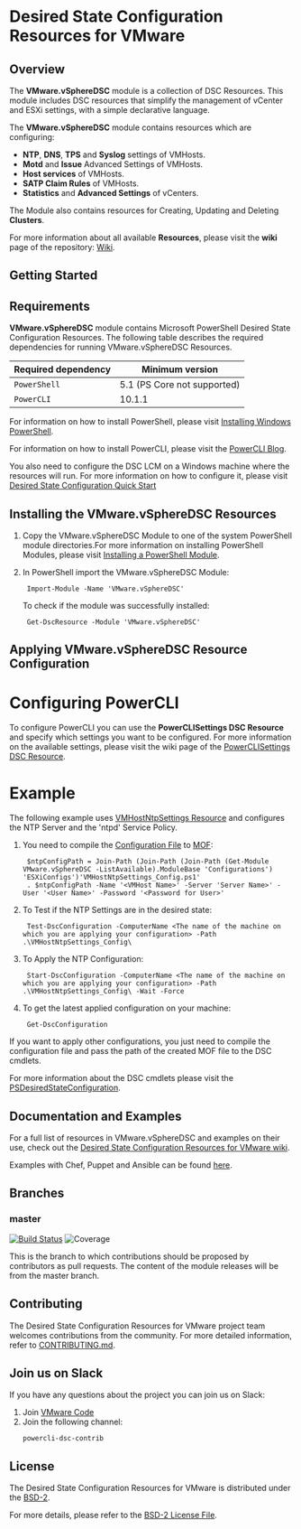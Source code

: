 

# Desired State Configuration Resources for VMware

## Overview

The **VMware.vSphereDSC** module is a collection of DSC Resources. This module includes DSC resources that simplify the management of vCenter and ESXi settings, with a simple declarative language.

The **VMware.vSphereDSC** module contains resources which are configuring:

- **NTP**, **DNS**, **TPS** and **Syslog** settings of VMHosts.
- **Motd** and **Issue** Advanced Settings of VMHosts.
- **Host services** of VMHosts.
- **SATP Claim Rules** of VMHosts.
- **Statistics** and **Advanced Settings** of vCenters.

The Module also contains resources for Creating, Updating and Deleting **Clusters**.

For more information about all available **Resources**, please visit the **wiki** page of the repository: [Wiki](https://github.com/vmware/dscr-for-vmware/wiki).

## Getting Started
## Requirements
**VMware.vSphereDSC** module contains Microsoft PowerShell Desired State Configuration Resources.
The following table describes the required dependencies for running VMware.vSphereDSC Resources.

 **Required dependency**   | **Minimum version**
-------------------------- | -------------------
`PowerShell`               | 5.1 (PS Core not supported)
`PowerCLI`                 | 10.1.1

For information on how to install PowerShell, please visit [Installing Windows PowerShell](https://docs.microsoft.com/en-us/powershell/scripting/setup/installing-windows-powershell?view=powershell-5.1).

For information on how to install PowerCLI, please visit the [PowerCLI Blog](https://blogs.vmware.com/PowerCLI/2018/02/powercli-10.html).

You also need to configure the DSC LCM on a Windows machine where the resources will run. For more information on how to configure it, please visit [Desired State Configuration Quick Start](https://docs.microsoft.com/en-us/powershell/dsc/quickstart)

## Installing the VMware.vSphereDSC Resources

1. Copy the VMware.vSphereDSC Module to one of the system PowerShell module directories.For more information on installing PowerShell Modules, please visit [Installing a PowerShell Module](https://docs.microsoft.com/en-us/powershell/developer/module/installing-a-powershell-module#rules-for-installing-modules).
2. In PowerShell import the VMware.vSphereDSC Module:
   ```
    Import-Module -Name 'VMware.vSphereDSC'
   ```

   To check if the module was successfully installed:
   ```
    Get-DscResource -Module 'VMware.vSphereDSC'
   ```

## Applying VMware.vSphereDSC Resource Configuration
# Configuring PowerCLI
To configure PowerCLI you can use the **PowerCLISettings DSC Resource** and specify which settings you want to be configured. For more information on the available settings, please visit the wiki page of the [PowerCLISettings DSC Resource](https://github.com/vmware/dscr-for-vmware/wiki/PowerCLISettings).

# Example
The following example uses [VMHostNtpSettings Resource](https://github.com/vmware/dscr-for-vmware/wiki/VMHostNtpSettings) and configures the NTP Server and the 'ntpd' Service Policy.

1. You need to compile the [Configuration File](https://github.com/vmware/dscr-for-vmware/blob/master/Source/VMware.vSphereDSC/Configurations/ESXiConfigs/VMHostNtpSettings_Config.ps1) to [MOF](https://docs.microsoft.com/en-us/windows/desktop/wmisdk/managed-object-format--mof-):
   ```
    $ntpConfigPath = Join-Path (Join-Path (Join-Path (Get-Module VMware.vSphereDSC -ListAvailable).ModuleBase 'Configurations') 'ESXiConfigs')'VMHostNtpSettings_Config.ps1'
    . $ntpConfigPath -Name '<VMHost Name>' -Server 'Server Name>' -User '<User Name>' -Password '<Password for User>'
   ```
2. To Test if the NTP Settings are in the desired state:
   ```
    Test-DscConfiguration -ComputerName <The name of the machine on which you are applying your configuration> -Path .\VMHostNtpSettings_Config\
   ```
3. To Apply the NTP Configuration:
   ```
    Start-DscConfiguration -ComputerName <The name of the machine on which you are applying your configuration> -Path .\VMHostNtpSettings_Config\ -Wait -Force
   ```
4. To get the latest applied configuration on your machine:
   ```
    Get-DscConfiguration
   ```

If you want to apply other configurations, you just need to compile the configuration file and pass the path of the created MOF file to the DSC cmdlets.

For more information about the DSC cmdlets please visit the [PSDesiredStateConfiguration](https://docs.microsoft.com/en-us/powershell/module/psdesiredstateconfiguration/?view=powershell-5.1).

## Documentation and Examples

For a full list of resources in VMware.vSphereDSC and examples on their use, check out
the [Desired State Configuration Resources for VMware wiki](https://github.com/vmware/dscr-for-vmware/wiki).

Examples with Chef, Puppet and Ansible can be found [here](https://github.com/vmware/dscr-for-vmware/tree/master/Source/VMware.vSphereDSC/Configurations).

## Branches

### master

[![Build Status](https://travis-ci.org/vmware/dscr-for-vmware.svg?branch=master)](https://travis-ci.org/vmware/dscr-for-vmware)
![Coverage](https://img.shields.io/badge/coverage-93%25-brightgreen.svg?maxAge=60)

This is the branch to which contributions should be proposed by contributors as pull requests. The content of the module releases will be from the master branch.

## Contributing

The Desired State Configuration Resources for VMware project team welcomes contributions from the community. For more detailed information, refer to [CONTRIBUTING.md](CONTRIBUTING.md).

## Join us on Slack

If you have any questions about the project you can join us on Slack:

1. Join [VMware Code](https://code.vmware.com/web/code/join)
2. Join the following channel:
    ```
    powercli-dsc-contrib
    ```

## License
The Desired State Configuration Resources for VMware is distributed under the [BSD-2](https://github.com/vmware/dscr-for-vmware/blob/master/LICENSE.txt).

For more details, please refer to the [BSD-2 License File](https://github.com/vmware/dscr-for-vmware/blob/master/LICENSE.txt).
